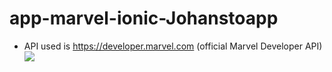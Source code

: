 # app-marvel-ionic-Johanstoapp
- API used is https://developer.marvel.com (official Marvel Developer API)
  <img src="https://strapi.alanmontgomery.co.uk/uploads/3_6ccb4c51b5.png">
